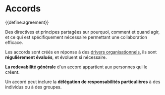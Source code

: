 # Accords

{{define:agreement}}

Des directives et principes partagées sur pourquoi, comment et quand agir, et ce qui est spécifiquement nécessaire permettant une collaboration efficace.

Les accords sont créés en réponse à des [drivers organisationnels](glossary:organizational-driver), ils sont **régulièrement évalués**, et évoluent si nécessaire.

**La redevabilité générale** d'un accord appartient aux personnes qui le créent.

Un accord peut inclure la **délégation de responsabilités particulières** à des individus ou à des groupes.
